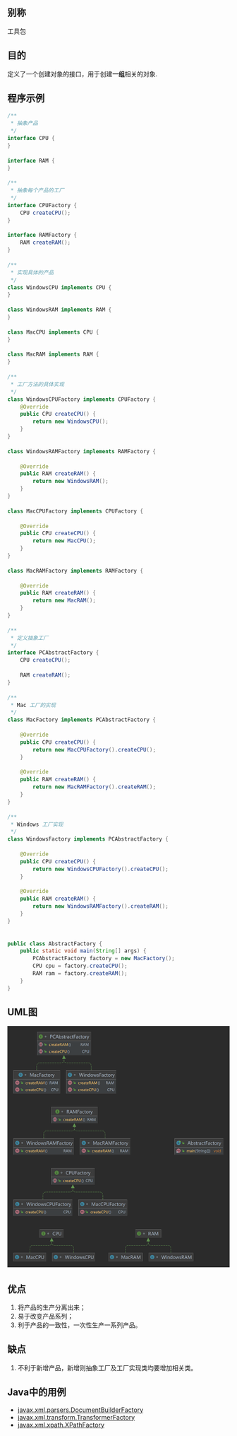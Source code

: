 ## 别称

工具包

## 目的

定义了一个创建对象的接口，用于创建**一组**相关的对象.

## 程序示例

```java
/**
 * 抽象产品
 */
interface CPU {
}

interface RAM {
}

/**
 * 抽象每个产品的工厂
 */
interface CPUFactory {
    CPU createCPU();
}

interface RAMFactory {
    RAM createRAM();
}

/**
 * 实现具体的产品
 */
class WindowsCPU implements CPU {
}

class WindowsRAM implements RAM {
}

class MacCPU implements CPU {
}

class MacRAM implements RAM {
}

/**
 * 工厂方法的具体实现
 */
class WindowsCPUFactory implements CPUFactory {
    @Override
    public CPU createCPU() {
        return new WindowsCPU();
    }
}

class WindowsRAMFactory implements RAMFactory {

    @Override
    public RAM createRAM() {
        return new WindowsRAM();
    }
}

class MacCPUFactory implements CPUFactory {

    @Override
    public CPU createCPU() {
        return new MacCPU();
    }
}

class MacRAMFactory implements RAMFactory {

    @Override
    public RAM createRAM() {
        return new MacRAM();
    }
}

/**
 * 定义抽象工厂
 */
interface PCAbstractFactory {
    CPU createCPU();

    RAM createRAM();
}

/**
 * Mac 工厂的实现
 */
class MacFactory implements PCAbstractFactory {

    @Override
    public CPU createCPU() {
        return new MacCPUFactory().createCPU();
    }

    @Override
    public RAM createRAM() {
        return new MacRAMFactory().createRAM();
    }
}

/**
 * Windows 工厂实现
 */
class WindowsFactory implements PCAbstractFactory {

    @Override
    public CPU createCPU() {
        return new WindowsCPUFactory().createCPU();
    }

    @Override
    public RAM createRAM() {
        return new WindowsRAMFactory().createRAM();
    }
}


public class AbstractFactory {
    public static void main(String[] args) {
        PCAbstractFactory factory = new MacFactory();
        CPU cpu = factory.createCPU();
        RAM ram = factory.createRAM();
    }
}
```

## UML图

![image](./assets/AbstractFactory.png)

## 优点

1. 将产品的生产分离出来；
2. 易于改变产品系列；
3. 利于产品的一致性，一次性生产一系列产品。

## 缺点

1. 不利于新增产品，新增则抽象工厂及工厂实现类均要增加相关类。

## Java中的用例

- [javax.xml.parsers.DocumentBuilderFactory](http://docs.oracle.com/javase/8/docs/api/javax/xml/parsers/DocumentBuilderFactory.html)
- [javax.xml.transform.TransformerFactory](http://docs.oracle.com/javase/8/docs/api/javax/xml/transform/TransformerFactory.html#newInstance--)
- [javax.xml.xpath.XPathFactory](http://docs.oracle.com/javase/8/docs/api/javax/xml/xpath/XPathFactory.html#newInstance--)
